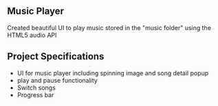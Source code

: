 ## Music Player

Created beautiful UI to play music stored in the "music folder" using the HTML5 audio API

## Project Specifications

- UI for music player including spinning image and song detail popup
- play and pause functionality
- Switch songs
- Progress bar
